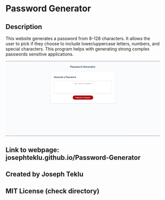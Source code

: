 # Password Generator

## Description

This website generates a password from 8-128 characters. It allows the user to pick if they choose to include lower/uppercase letters, numbers, and special characters. This program helps with generating strong complex passwords sensitive applications. 

![scrrenshot](./images/Password-Generator.png)

## Link to webpage: josephteklu.github.io/Password-Generator

## Created by Joseph Teklu

## MIT License (check directory)
